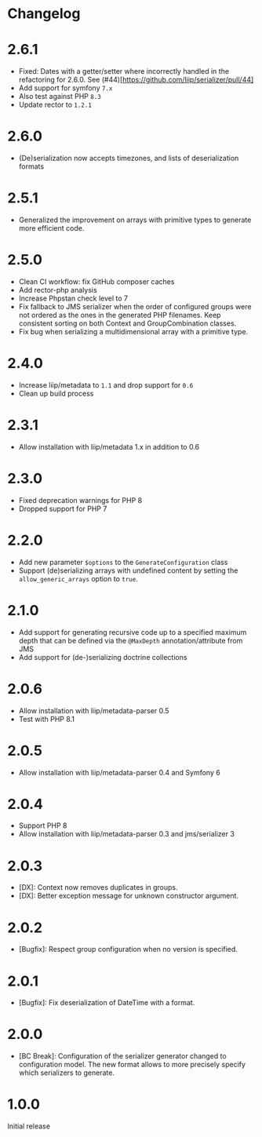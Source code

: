 # Changelog

# 2.6.1

* Fixed: Dates with a getter/setter where incorrectly handled in the refactoring for 2.6.0.
  See (#44)[https://github.com/liip/serializer/pull/44]
* Add support for symfony `7.x`
* Also test against PHP `8.3`
* Update rector to `1.2.1`

# 2.6.0

* (De)serialization now accepts timezones, and lists of deserialization formats

# 2.5.1

* Generalized the improvement on arrays with primitive types to generate more efficient code.

# 2.5.0

* Clean CI workflow: fix GitHub composer caches
* Add rector-php analysis
* Increase Phpstan check level to 7
* Fix fallback to JMS serializer when the order of configured groups were
  not ordered as the ones in the generated PHP filenames.
  Keep consistent sorting on both Context and GroupCombination classes.
* Fix bug when serializing a multidimensional array with a primitive type.

# 2.4.0

* Increase liip/metadata to `1.1` and drop support for `0.6`
* Clean up build process

# 2.3.1

* Allow installation with liip/metadata 1.x in addition to 0.6

# 2.3.0

* Fixed deprecation warnings for PHP 8
* Dropped support for PHP 7

# 2.2.0

* Add new parameter `$options` to the `GenerateConfiguration` class
* Support (de)serializing arrays with undefined content by setting the
  `allow_generic_arrays` option to `true`.

# 2.1.0

* Add support for generating recursive code up to a specified maximum depth
  that can be defined via the `@MaxDepth` annotation/attribute from JMS
* Add support for (de-)serializing doctrine collections

# 2.0.6

* Allow installation with liip/metadata-parser 0.5
* Test with PHP 8.1

# 2.0.5

* Allow installation with liip/metadata-parser 0.4 and Symfony 6

# 2.0.4

* Support PHP 8
* Allow installation with liip/metadata-parser 0.3 and jms/serializer 3

# 2.0.3

* [DX]: Context now removes duplicates in groups.
* [DX]: Better exception message for unknown constructor argument.

# 2.0.2

* [Bugfix]: Respect group configuration when no version is specified.

# 2.0.1

* [Bugfix]: Fix deserialization of DateTime with a format.

# 2.0.0

* [BC Break]: Configuration of the serializer generator changed to configuration model.
  The new format allows to more precisely specify which serializers to generate.

# 1.0.0

Initial release
